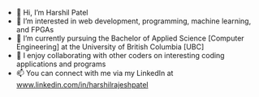 - 👋 Hi, I’m Harshil Patel
- 👀 I’m interested in web development, programming, machine learning, and FPGAs
- 🌱 I’m currently pursuing the Bachelor of Applied Science [Computer Engineering] at the University of British Columbia [UBC]
- 💞️ I enjoy collaborating with other coders on interesting coding applications and programs
- 📫 You can connect with me via my LinkedIn at www.linkedin.com/in/harshilrajeshpatel

<!---
harshil-patel11/harshil-patel11 is a ✨ special ✨ repository because its `README.md` (this file) appears on your GitHub profile.
You can click the Preview link to take a look at your changes.
--->
